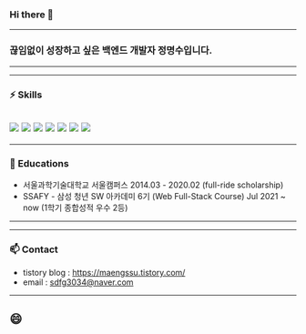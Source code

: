 ### Hi there 👋

---
### 끊임없이 성장하고 싶은 백엔드 개발자 정명수입니다.
---

---
### ⚡ Skills
<img src="https://img.shields.io/badge/JavaScript-F7DF1E?style=flat-square&logo=JavaScript&logoColor=black"/> <img src="https://img.shields.io/badge/Django-092E20?style=flat-square&logo=Django&logoColor=white"/> <img src="https://img.shields.io/badge/Vue.js-4FC08D?style=flat-square&logo=Vue.js&logoColor=black"/> <img src="https://img.shields.io/badge/CSS-3766AB?style=flat-square&logo=css3&logoColor=white"/> <img src="https://img.shields.io/badge/HTML5-green?style=flat-square&logo=HTML5&logoColor=white"/> <img src="https://img.shields.io/badge/Java-3766AB?style=flat-square&logo=java&logoColor=white"/> <img src="https://img.shields.io/badge/Spring-black?style=flat-square&logo=Spring&logoColor=#6DB33F"/>
---

---
### 🌱 Educations
- 서울과학기술대학교 서울캠퍼스 2014.03 - 2020.02 (full-ride scholarship)
- SSAFY - 삼성 청년 SW 아카데미 6기 (Web Full-Stack Course) Jul 2021 ~ now (1학기 종합성적 우수 2등)
---

---
### 📫 Contact
- tistory blog : https://maengssu.tistory.com/
- email : sdfg3034@naver.com
---

## 😄


<!--
**JeongMyeongSu/JeongMyeongSu** is a ✨ _special_ ✨ repository because its `README.md` (this file) appears on your GitHub profile.

Here are some ideas to get you started:

- 🔭 I’m currently working on ...
- 🌱 I’m currently learning ...
- 👯 I’m looking to collaborate on ...
- 🤔 I’m looking for help with ...
- 💬 Ask me about ...
- 📫 How to reach me: ...
- 😄 Pronouns: ...
- ⚡ Fun fact: ...
-->
